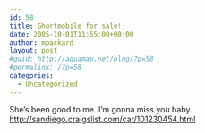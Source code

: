 ```yaml
---
id: 58
title: Ghortmobile for sale!
date: 2005-10-01T11:55:00+00:00
author: mpackard
layout: post
#guid: http://aquamap.net/blog/?p=58
#permalink: /?p=58
categories:
  - Uncategorized
---
```

She&#8217;s been good to me. I&#8217;m gonna miss you baby.  
http://sandiego.craigslist.com/car/101230454.html
